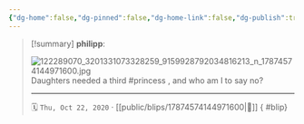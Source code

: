 ```yaml
---
{"dg-home":false,"dg-pinned":false,"dg-home-link":false,"dg-publish":true,"tags":["dgblip"],"disabled rules":["yaml-title","yaml-title-alias","file-name-heading"],"title":"philipp on instagram @ 2020-10-22","created-date":"2020-10-22T15:00:00","updated-date":"2025-05-02T17:43:07","dg-path":"blips/17874574144971600.md","permalink":"/blips/17874574144971600/","dgPassFrontmatter":true}
---
```


> [!summary] **philipp**:
>
> ![122289070_3201331073328259_9159928792034816213_n_17874574144971600.jpg](/img/user/attachments/122289070_3201331073328259_9159928792034816213_n_17874574144971600.jpg)
> Daughters needed a third #princess , and who am I to say no?
> - - -
>
> 🗓️ `Thu, Oct 22, 2020` · [[public/blips/17874574144971600\|🔗]]
{ #blip}

